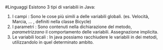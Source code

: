 #Linguaggi 
Esistono 3 tipi di variabili in Java:
1) I campi : Sono le cose più simili a delle variabili globali. (es. Velocità, Marcia, ... , definiti nella classe Bicycle)
2) I parametri : Sono contenuti nella dichiarazione del metodo, _parametrizzano_ il comportamento delle variabili. Assegnazione implicita.
3) Le variabili locali : In java possiamo racchiudere le variabili in dei metodi, utilizzandolo in quel determinato ambito. 